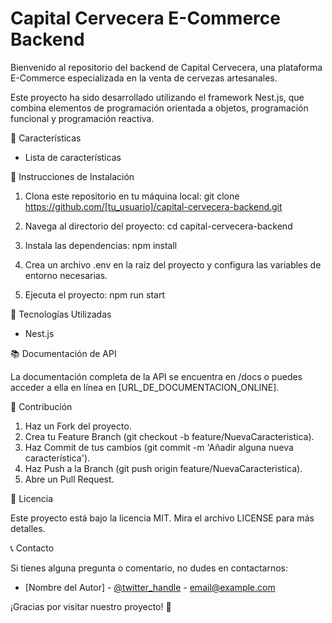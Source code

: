 # Capital Cervecera E-Commerce Backend

Bienvenido al repositorio del backend de Capital Cervecera, una plataforma E-Commerce especializada en la venta de cervezas artesanales.

Este proyecto ha sido desarrollado utilizando el framework Nest.js, que combina elementos de programación orientada a objetos, programación funcional y programación reactiva.

🍺 Características

- Lista de características

🚀 Instrucciones de Instalación

1. Clona este repositorio en tu máquina local:
   git clone https://github.com/[tu_usuario]/capital-cervecera-backend.git

2. Navega al directorio del proyecto:
   cd capital-cervecera-backend

3. Instala las dependencias:
   npm install

4. Crea un archivo .env en la raíz del proyecto y configura las variables de entorno necesarias.

5. Ejecuta el proyecto:
   npm run start

🧰 Tecnologías Utilizadas

- Nest.js

📚 Documentación de API

La documentación completa de la API se encuentra en /docs o puedes acceder a ella en línea en [URL_DE_DOCUMENTACION_ONLINE].

🤝 Contribución

1. Haz un Fork del proyecto.
2. Crea tu Feature Branch (git checkout -b feature/NuevaCaracteristica).
3. Haz Commit de tus cambios (git commit -m 'Añadir alguna nueva característica').
4. Haz Push a la Branch (git push origin feature/NuevaCaracteristica).
5. Abre un Pull Request.

📝 Licencia

Este proyecto está bajo la licencia MIT. Mira el archivo LICENSE para más detalles.

📞 Contacto

Si tienes alguna pregunta o comentario, no dudes en contactarnos:

- [Nombre del Autor] - [@twitter_handle](https://twitter.com/twitter_handle) - email@example.com

¡Gracias por visitar nuestro proyecto! 🍻

